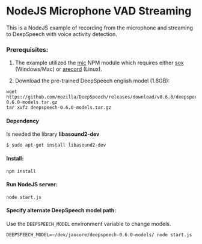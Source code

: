 # NodeJS Microphone VAD Streaming

This is a NodeJS example of recording from the microphone and streaming to
DeepSpeech with voice activity detection.

### Prerequisites:

1) The example utilized the [mic](https://github.com/ashishbajaj99/mic) NPM module which requires
either [sox](http://sox.sourceforge.net/) (Windows/Mac) or [arecord](http://alsa-project.org/) (Linux).

2) Download the pre-trained DeepSpeech english model (1.8GB):

```
wget https://github.com/mozilla/DeepSpeech/releases/download/v0.6.0/deepspeech-0.6.0-models.tar.gz
tar xvfz deepspeech-0.6.0-models.tar.gz
```

#### Dependency

Is needed the library **libasound2-dev**

```
$ sudo apt-get install libasound2-dev
```

#### Install:

```
npm install
```

#### Run NodeJS server:

```
node start.js
```

#### Specify alternate DeepSpeech model path:

Use the `DEEPSPEECH_MODEL` environment variable to change models.

```
DEEPSPEECH_MODEL=~/dev/jaxcore/deepspeech-0.6.0-models/ node start.js
```